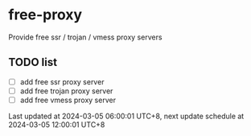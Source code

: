 
# free-proxy
Provide free ssr / trojan / vmess proxy servers


## TODO list
- [ ] add free ssr proxy server
- [ ] add free trojan proxy server
- [ ] add free vmess proxy server

Last updated at 2024-03-05 06:00:01 UTC+8, next update schedule at 2024-03-05 12:00:01 UTC+8

